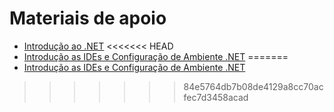 # Materiais de apoio
 - [Introdução ao .NET](https://drive.google.com/file/d/1YBybOdT9lUC8-81e8xCY-MW7-UdKOy_j/view)
<<<<<<< HEAD
 - [Introdução as IDEs e Configuração de Ambiente .NET](https://drive.google.com/file/d/1lqs6ArFrggBgaSUCoAgnHnUHKghhlH-O/view?usp=sharing)
=======
 - [Introdução as IDEs e Configuração de Ambiente .NET](https://drive.google.com/file/d/1lqs6ArFrggBgaSUCoAgnHnUHKghhlH-O/view?usp=sharing)
>>>>>>> 84e5764db7b08de4129a8cc70acfec7d3458acad

